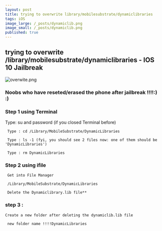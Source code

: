 ```yaml
---
layout: post
title: trying to overwrite library/mobilesubstrate/dynamiclibraries
tags: iOS
image_large: /_posts/dynamiclib.png
image_small: /_posts/dynamiclib.png
published: true
---
```


## trying to overwrite /library/mobilesubstrate/dynamiclibraries - IOS 10 Jailbreak

![overwite.png]({{site.baseurl}}/_posts/dynamiclib.png)




### Noobs who have reseted/erased the phone after jailbreak !!!!:) :)



<!--more-->


### Step 1 using Terminal


  Type: su and password (if you closed Terminal before)
   
     Type : cd /Library/MobileSubstrate/DynamicLibraries 
    
     Type : ls -1 (fyi, you should see 2 files now: one of them should be 'DynamicLibraries')
    
     Type : rm DynamicLibraries
    

### Step 2 using ifile


	 Get into File Manager
  
     /Library/MobileSubstrate/DynamicLibraries
    
     Delete the Dynamiclibrary.lib file**
    


### step 3 :

	Create a new folder after deleting the dynamiclib.lib file
   
     new folder name !!!!DynamicLibraries
